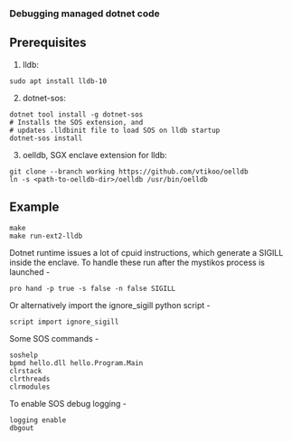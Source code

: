 ### Debugging managed dotnet code

## Prerequisites
1. lldb:
```
sudo apt install lldb-10
```
2. dotnet-sos:
```
dotnet tool install -g dotnet-sos
# Installs the SOS extension, and
# updates .lldbinit file to load SOS on lldb startup
dotnet-sos install
```
3. oelldb, SGX enclave extension for lldb:
```
git clone --branch working https://github.com/vtikoo/oelldb
ln -s <path-to-oelldb-dir>/oelldb /usr/bin/oelldb
```

## Example

```
make
make run-ext2-lldb
```


Dotnet runtime issues a lot of cpuid instructions, which generate a SIGILL inside the enclave. To handle these run after the mystikos process is launched -
```
pro hand -p true -s false -n false SIGILL
```

Or alternatively import the ignore_sigill python script -
```
script import ignore_sigill
```

Some SOS commands -
```
soshelp
bpmd hello.dll hello.Program.Main
clrstack
clrthreads
clrmodules
```

To enable SOS debug logging -
```
logging enable
dbgout
```
